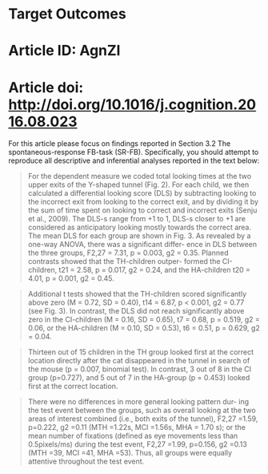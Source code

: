 # Target Outcomes
# Article ID: AgnZI
# Article doi: http://doi.org/10.1016/j.cognition.2016.08.023

For this article please focus on findings reported in Section 3.2 The spontaneous-response FB-task (SR-FB). Specifically, you should attempt to reproduce all descriptive and inferential analyses reported in the text below:

> For the dependent measure we coded total looking times at the two upper exits of the Y-shaped tunnel (Fig. 2). For each child, we then calculated a differential looking score (DLS) by subtracting looking to the incorrect exit from looking to the correct exit, and by dividing it by the sum of time spent on looking to correct and incorrect exits (Senju et al., 2009). The DLS-s range from +1 to  1, DLS-s closer to +1 are considered as anticipatory looking mostly towards the correct area. The mean DLS for each group are shown in Fig. 3.
As revealed by a one-way ANOVA, there was a significant differ- ence in DLS between the three groups, F2,27 = 7.31, p = 0.003, g2 = 0.35. Planned contrasts showed that the TH-children outper- formed the CI-children, t21 = 2.58, p = 0.017, g2 = 0.24, and the HA-children t20 = 4.01, p = 0.001, g2 = 0.45.

> Additional t tests showed that the TH-children scored significantly above zero (M = 0.72, SD = 0.40), t14 = 6.87, p < 0.001, g2 = 0.77 (see Fig. 3). In contrast, the DLS did not reach significantly above zero in the CI-children (M = 0.16, SD = 0.65), t7 = 0.68, p = 0.519, g2 = 0.06, or the HA-children (M =  0.10, SD = 0.53), t6 =  0.51, p = 0.629, g2 = 0.04.

> Thirteen out of 15 children in the TH group looked first at the correct location directly after the cat disappeared in the tunnel in search of the mouse (p = 0.007, binomial test). In contrast, 3 out of 8 in the CI group (p=0.727), and 5 out of 7 in the HA-group (p = 0.453) looked first at the correct location.

> There were no differences in more general looking pattern dur- ing the test event between the groups, such as overall looking at the two areas of interest combined (i.e., both exits of the tunnel), F2,27 =1.59, p=0.222, g2 =0.11 (MTH =1.22s, MCI =1.56s, MHA = 1.70 s); or the mean number of fixations (defined as eye movements less than 0.5pixels/ms) during the test event, F2,27 =1.99, p=0.156, g2 =0.13 (MTH =39, MCI =41, MHA =53). Thus, all groups were equally attentive throughout the test event.
